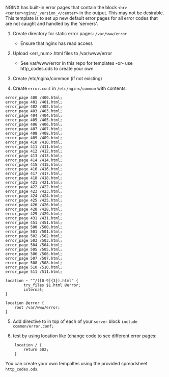 NGINX has built-in error pages that contain the block `<hr><center>nginx/_version_</center>` in the output. This may not be desirable. This template is to set up new default error pages for all error codes that are not caught and handled by the 'servers'.

1) Create directory for static error pages: `/var/www/error`
    * Ensure that nginx has read access
  
2) Upload <err_num>.html files to /var/www/error
    * See var/www/error in this repo for templates -or- use http_codes.ods to create your own

3) Create /etc/nginx/common (if not existing)

4) Create `error.conf` in `/etc/nginx/common` with contents:
```
error_page 400 /400.html;
error_page 401 /401.html;
error_page 402 /402.html;
error_page 403 /403.html;
error_page 404 /404.html;
error_page 405 /405.html;
error_page 406 /406.html;
error_page 407 /407.html;
error_page 408 /408.html;
error_page 409 /409.html;
error_page 410 /410.html;
error_page 411 /411.html;
error_page 412 /412.html;
error_page 413 /413.html;
error_page 414 /414.html;
error_page 415 /415.html;
error_page 416 /416.html;
error_page 417 /417.html;
error_page 418 /418.html;
error_page 421 /421.html;
error_page 422 /422.html;
error_page 423 /423.html;
error_page 424 /424.html;
error_page 425 /425.html;
error_page 426 /426.html;
error_page 428 /428.html;
error_page 429 /429.html;
error_page 431 /431.html;
error_page 451 /451.html;
error_page 500 /500.html;
error_page 501 /501.html;
error_page 502 /502.html;
error_page 503 /503.html;
error_page 504 /504.html;
error_page 505 /505.html;
error_page 506 /506.html;
error_page 507 /507.html;
error_page 508 /508.html;
error_page 510 /510.html;
error_page 511 /511.html;

location ~ "^/([0-9]{3}).html" {
        try_files $1.html @error;
        internal;
}

location @error {
    root /var/www/error;
}
```

5) Add directive to in top of each of your `server` block `include common/error.conf;`

6) test by using location like (change code to see different error pages:
```
    location / {
        return 502;
    }
```

You can create your own tempaltes using the provided spreadsheet `http_codes.ods`.
  

